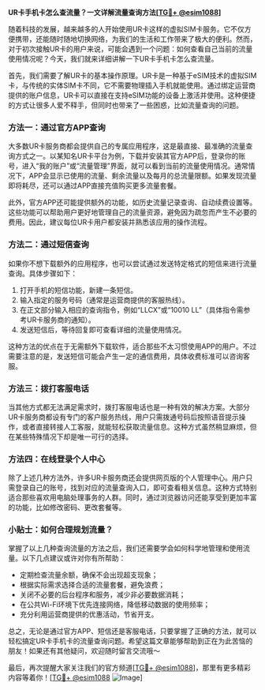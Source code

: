 **UR卡手机卡怎么查流量？一文详解流量查询方法[[TG💪+ @esim1088](https://t.me/s/esim1088)]**

随着科技的发展，越来越多的人开始使用UR卡这样的虚拟SIM卡服务。它不仅方便携带，还能随时随地切换网络，为我们的生活和工作带来了极大的便利。然而，对于初次接触UR卡的用户来说，可能会遇到一个问题：如何查看自己当前的流量使用情况呢？今天，我们就来详细讲解一下UR卡手机卡怎么查流量。

首先，我们需要了解UR卡的基本操作原理。UR卡是一种基于eSIM技术的虚拟SIM卡，与传统的实体SIM卡不同，它不需要物理插入手机就能使用。通过绑定运营商提供的账户信息，UR卡可以直接在支持eSIM功能的设备上激活并使用。这种便捷的方式让很多人爱不释手，但同时也带来了一些困惑，比如流量查询的问题。

### 方法一：通过官方APP查询

大多数UR卡服务商都会提供自己的专属应用程序，这是最直接、最准确的流量查询方式之一。以某知名UR卡平台为例，下载并安装其官方APP后，登录你的账号，进入“我的账户”或“流量管理”界面，就可以看到当前的流量使用情况。通常情况下，APP会显示已使用的流量、剩余流量以及每月的总流量限额。如果发现流量即将耗尽，还可以通过APP直接充值购买更多流量套餐。

此外，官方APP还可能提供额外的功能，如历史流量记录查询、自动续费设置等。这些功能可以帮助用户更好地管理自己的流量资源，避免因为疏忽而产生不必要的费用。因此，建议每位UR卡用户都安装并熟悉该应用的操作流程。

### 方法二：通过短信查询

如果你不想下载额外的应用程序，也可以尝试通过发送特定格式的短信来进行流量查询。具体步骤如下：

1. 打开手机的短信功能，新建一条短信。
2. 输入指定的服务号码（通常是运营商提供的客服热线）。
3. 在正文部分输入相应的查询指令，例如“LLCX”或“10010 LL”（具体指令需参考UR卡服务商的通知）。
4. 发送短信后，等待回复即可查看详细的流量使用情况。

这种方法的优点在于无需额外下载软件，适合那些不太习惯使用APP的用户。不过需要注意的是，发送短信可能会产生一定的通信费用，具体收费标准可以咨询客服。

### 方法三：拨打客服电话

当其他方式都无法满足需求时，拨打客服电话也是一种有效的解决方案。大部分UR卡服务商都设有专门的客户服务热线，用户只需拨通号码后按照语音提示操作，或者直接转接人工客服，就能轻松获取流量信息。这种方式虽然稍显麻烦，但在某些特殊情况下却是唯一可行的选择。

### 方法四：在线登录个人中心

除了上述几种方法外，许多UR卡服务商还会提供网页版的个人管理中心。用户只需登录自己的账号，找到对应的流量查询入口，即可查看相关信息。这种方式特别适合那些喜欢用电脑处理事务的人群。同时，通过浏览器访问还能享受到更加丰富的功能，比如修改密码、更改套餐等。

### 小贴士：如何合理规划流量？

掌握了以上几种查询流量的方法之后，我们还需要学会如何科学地管理和使用流量。以下几点建议或许对你有所帮助：

- 定期检查流量余额，确保不会出现超支现象；
- 根据实际需求选择合适的流量套餐，避免浪费；
- 关闭不必要的后台程序和服务，减少非必要数据消耗；
- 在公共Wi-Fi环境下优先连接网络，降低移动数据的使用频率；
- 充分利用运营商提供的优惠活动，节省开支。

总之，无论是通过官方APP、短信还是客服电话，只要掌握了正确的方法，就可以轻松搞定UR卡手机卡的流量查询问题。希望这篇文章能够帮助到正在为此苦恼的朋友！如果还有其他疑问，欢迎随时留言交流哦～

最后，再次提醒大家关注我们的官方频道[[TG💪+ @esim1088](https://t.me/s/esim1088)]，那里有更多精彩内容等着你！[[TG💪+ @esim1088](https://t.me/s/esim1088) ![Image](https://i.postimg.cc/4NQfJmqS/Snipaste-2025-05-13-00-14-12.png)]